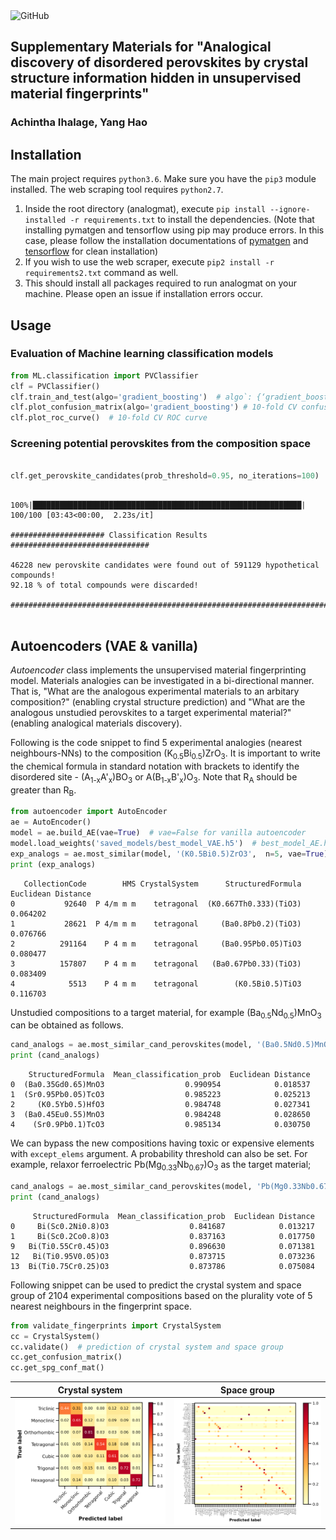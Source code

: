 <img alt="GitHub" src="https://img.shields.io/github/license/ihalage/analogmat">

## Supplementary Materials for "Analogical discovery of disordered perovskites by crystal structure information hidden in unsupervised material fingerprints"

### Achintha Ihalage, Yang Hao

## Installation

The main project requires `python3.6`. Make sure you have the `pip3` module installed. The web scraping tool requires `python2.7`.

1. Inside the root directory (analogmat), execute `pip install --ignore-installed -r requirements.txt` to install the dependencies.
   (Note that installing pymatgen and tensorflow using pip may produce errors. In this case, please follow the installation documentations of [pymatgen](https://pymatgen.org/installation.html) and [tensorflow](https://www.tensorflow.org/install/pip) for clean installation)
2. If you wish to use the web scraper, execute  `pip2 install -r requirements2.txt` command as well.
3. This should install all packages required to run analogmat on your machine. Please open an issue if installation errors occur.

## Usage 

### Evaluation of Machine learning classification models



```python
from ML.classification import PVClassifier
clf = PVClassifier()
clf.train_and_test(algo='gradient_boosting')  # algo`: {‘gradient_boosting’, ‘random_forest’, ‘decision_tree’, '`svm`}, default=’gradient_boosting’
clf.plot_confusion_matrix(algo='gradient_boosting') # 10-fold CV confusion matrix
clf.plot_roc_curve()  # 10-fold CV ROC curve


```

### Screening potential perovskites from the composition space

```python

clf.get_perovskite_candidates(prob_threshold=0.95, no_iterations=100)
```

```

100%|████████████████████████████████████████████████████████████| 100/100 [03:43<00:00,  2.23s/it]
 
##################### Classification Results ###############################

46228 new perovskite candidates were found out of 591129 hypothetical compounds!
92.18 % of total compounds were discarded!

############################################################################


```

## Autoencoders (VAE & vanilla)

*Autoencoder* class implements the unsupervised material fingerprinting model. Materials analogies can be investigated in a bi-directional manner. That is, "What are the analogous experimental materials to an arbitary composition?" (enabling crystal structure prediction) and "What are the analogous unstudied perovskites to a target experimental material?" (enabling analogical materials discovery).

Following is the code snippet to find 5 experimental analogies (nearest neighbours-NNs) to the composition (K<sub>0.5</sub>Bi<sub>0.5</sub>)ZrO<sub>3</sub>.
It is important to write the chemical formula in standard notation with brackets to identify the disordered site - (A<sub>1-x</sub>A'<sub>x</sub>)BO<sub>3</sub> or A(B<sub>1-x</sub>B'<sub>x</sub>)O<sub>3</sub>. Note that R<sub>A</sub> should be greater than R<sub>B</sub>.

```python
from autoencoder import AutoEncoder
ae = AutoEncoder()
model = ae.build_AE(vae=True)  # vae=False for vanilla autoencoder
model.load_weights('saved_models/best_model_VAE.h5')  # best_model_AE.h5 for vanilla autoencoder
exp_analogs = ae.most_similar(model, '(K0.5Bi0.5)ZrO3',  n=5, vae=True)
print (exp_analogs)
```

```
   CollectionCode        HMS CrystalSystem      StructuredFormula  Euclidean Distance
0           92640  P 4/m m m    tetragonal  (K0.667Th0.333)(TiO3)            0.064202
1           28621  P 4/m m m    tetragonal     (Ba0.8Pb0.2)(TiO3)            0.076766
2          291164    P 4 m m    tetragonal     (Ba0.95Pb0.05)TiO3            0.080477
3          157807    P 4 m m    tetragonal   (Ba0.67Pb0.33)(TiO3)            0.083409
4            5513    P 4 m m    tetragonal        (K0.5Bi0.5)TiO3            0.116703
```

Unstudied compositions to a target material, for example (Ba<sub>0.5</sub>Nd<sub>0.5</sub>)MnO<sub>3</sub> can be obtained as follows.

```python
cand_analogs = ae.most_similar_cand_perovskites(model, '(Ba0.5Nd0.5)MnO3',  n=5)
print (cand_analogs)
```

```
    StructuredFormula  Mean_classification_prob  Euclidean Distance
0  (Ba0.35Gd0.65)MnO3                  0.990954            0.018537
1  (Sr0.95Pb0.05)TcO3                  0.985223            0.025213
2     (K0.5Yb0.5)HfO3                  0.984748            0.027341
3  (Ba0.45Eu0.55)MnO3                  0.984248            0.028650
4    (Sr0.9Pb0.1)TcO3                  0.985134            0.030750
```



We can bypass the new compositions having toxic or expensive elements with `except_elems` argument. A probability threshold can also be set. For example, relaxor ferroelectric Pb(Mg<sub>0.33</sub>Nb<sub>0.67</sub>)O<sub>3</sub> as the target material;

```python
cand_analogs = ae.most_similar_cand_perovskites(model, 'Pb(Mg0.33Nb0.67)O3', except_elems=[ 'Tl', 'Pb', 'Hg',  'Cd'], prob_threshold=0.80, n=5, vae=True)
print (cand_analogs)
```

```
     StructuredFormula  Mean_classification_prob  Euclidean Distance
0     Bi(Sc0.2Ni0.8)O3                  0.841687            0.013217
1     Bi(Sc0.2Co0.8)O3                  0.837163            0.017750
9   Bi(Ti0.55Cr0.45)O3                  0.896630            0.071381
12   Bi(Ti0.95V0.05)O3                  0.873715            0.073236
13  Bi(Ti0.75Cr0.25)O3                  0.873786            0.075084

```

Following snippet can be used to predict the crystal system and space group of 2104 experimental compositions based on the plurality vote of 5 nearest neighbours in the fingerprint space.

```python
from validate_fingerprints import CrystalSystem
cc = CrystalSystem()
cc.validate()  # prediction of crystal system and space group
cc.get_confusion_matrix()
cc.get_spg_conf_mat()
```
Crystal system             |  Space group
:-------------------------:|:-------------------------:
![Alt text](analogmat/figures/fingerprint_conf_mat.png?raw=true) | ![Alt text](analogmat/figures/fingerprint_spg_conf_mat.png?raw=true)

